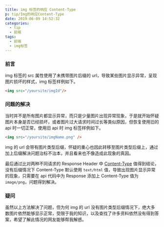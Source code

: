 ```yaml
---
title: img 标签的响应 Content-Type
p: tip/Img的响应Content-Type
date: 2019-06-09 14:52:32
categories: 
  - tip
  - 前端
tags:
  - 前端
  - img标签
---
```


### 前言

img 标签的 src 属性使用了未携带图片后缀的 url，导致某些图片显示异常，呈现图片损坏的样式，img 标签样例如下。

```html
<img src="/yoursite/imgId"/>
```

### 问题的解决

当时并不是所有图片都显示异常，而只是少量图片出现异常现象，于是就开始怀疑图片本身是否已经损坏，或者图片过大请求时间过长等类似原因，但恢复使用旧的 api 时一切正常，使用旧 api 时 img 标签样例如下。

```html
<img src="/yoursite/imgName.png" />
```

img 的 url 会带有图片类型后缀，怀疑的重心也因此转移至图片类型后缀上，通过加上后缀解决问题治标不治本，并且看来也不像造成此现象的真因。

最后通过比对两种不同请求的 Response Header 中 [Content-Type](https://developer.mozilla.org/zh-CN/docs/Web/HTTP/Basics_of_HTTP/MIME_types) 值得到结论，没有后缀情况下 Content-Type 默认使用 `text/html` 值，导致出现图片显示异常的现象，只需要在 api 代码中为 Response 添加上 Content-Type 值为 `image/png`，问题得到解决。

### 疑问

虽然以上方法解决了问题，但为何 img 的 url 没有图片类型后缀情况下，绝大多数图片依然能够显示正常，受限于我的知识，以及查找了许多资料依然没有得到答案，希望了解此情况的网友能够帮我解惑。